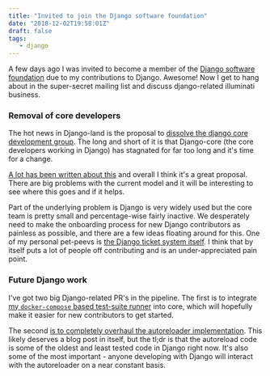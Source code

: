 ```yaml
---
title: "Invited to join the Django software foundation"
date: "2018-12-02T19:58:01Z"
draft: false
tags:
   - django
---
```


A few days ago I was invited to become a member of the
[Django software foundation](https://www.djangoproject.com/foundation/) due to my contributions to Django. 
Awesome! Now I get to hang about in the super-secret mailing list and discuss django-related illuminati business.

### Removal of core developers

The hot news in Django-land is the proposal to [dissolve the django core development group](https://github.com/django/deps/pull/47/). 
The long and short of it is that Django-core (the core developers working in Django) has stagnated for far too long 
and it's time for a change. 

[A lot has been written about this](https://www.b-list.org/weblog/2018/nov/20/core/) and overall I think it's a great 
proposal. There are big problems with the current model and it will be interesting to see where this goes 
and if it helps. 

Part of the underlying problem is Django is very widely used but the core team is pretty small and percentage-wise 
fairly inactive. We desperately need to make the onboarding process for new Django contributors as painless as possible, 
and there are a few ideas floating around for this. One of my personal pet-peevs is 
[the Django ticket system itself](https://code.djangoproject.com/query). I think that by itself puts a lot of people 
off contributing and is an under-appreciated pain point.

### Future Django work

I've got two big Django-related PR's in the pipeline. The first is to integrate 
[my `docker-compose` based test-suite runner](https://github.com/django/django/pull/10725) into core, which will 
hopefully make it easier for new contributors to get started.

The second [is to completely overhaul the autoreloader implementation](https://github.com/django/django/pull/8819). 
This likely deserves a blog post in itself, but the tl;dr is that the autoreload code is some of the oldest and least 
tested code in Django right now. It's also some of the most important - anyone developing with Django will interact with
the autoreloader on a near constant basis.

